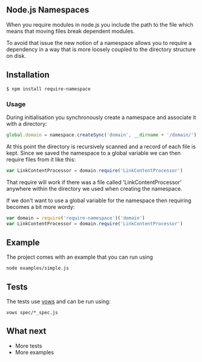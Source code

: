 ## Node.js Namespaces
When you require modules in node.js you include the path to the file which means that moving files break dependent modules. 

To avoid that issue the new notion of a namespace allows you to require a dependency in a way that is more loosely coupled to the directory structure on disk.

## Installation
    $ npm install require-namespace

### Usage
During initialisation you synchronously create a namespace and associate it with a directory:
```js
global.domain = namespace.createSync('domain', __dirname + '/domain/')
```
At this point the directory is recursively scanned and a record of each file is kept. Since we saved the namespace to a global variable we can then require files from it like this:
```js
var LinkContentProcessor = domain.require('LinkContentProcessor')
```
That require will work if there was a file called 'LinkContentProcessor' anywhere within the directory we used when creating the namespace. 

If we don't want to use a global variable for the namespace then requiring becomes a bit more wordy:
```js
var domain = require('require-namespace')('domain')
var LinkContentProcessor = domain.require('LinkContentProcessor')
```
## Example
The project comes with an example that you can run using

    node examples/simple.js

## Tests
The tests use [vows](http://vowsjs.org/) and can be run using:

    vows spec/*_spec.js

## What next
  * More tests
  * More examples